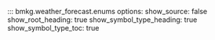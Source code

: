 ::: bmkg.weather_forecast.enums
options:
show_source: false
show_root_heading: true
show_symbol_type_heading: true
show_symbol_type_toc: true
